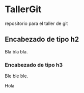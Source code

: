 # TallerGit
repositorio para el taller de git

## Encabezado de tipo h2

Bla bla bla.

### Encabezado de tipo h3

Ble ble ble.

Hola
